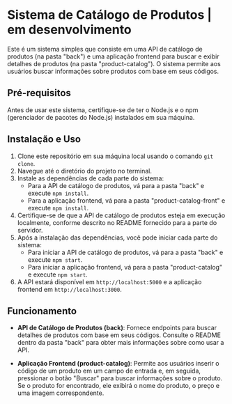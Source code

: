 # Sistema de Catálogo de Produtos | em desenvolvimento

Este é um sistema simples que consiste em uma API de catálogo de produtos (na pasta "back") e uma aplicação frontend para buscar e exibir detalhes de produtos (na pasta "product-catalog"). O sistema permite aos usuários buscar informações sobre produtos com base em seus códigos.

## Pré-requisitos

Antes de usar este sistema, certifique-se de ter o Node.js e o npm (gerenciador de pacotes do Node.js) instalados em sua máquina.

## Instalação e Uso

1. Clone este repositório em sua máquina local usando o comando `git clone`.
2. Navegue até o diretório do projeto no terminal.
3. Instale as dependências de cada parte do sistema:
   - Para a API de catálogo de produtos, vá para a pasta "back" e execute `npm install`.
   - Para a aplicação frontend, vá para a pasta "product-catalog-front" e execute `npm install`.
4. Certifique-se de que a API de catálogo de produtos esteja em execução localmente, conforme descrito no README fornecido para a parte do servidor.
5. Após a instalação das dependências, você pode iniciar cada parte do sistema:
   - Para iniciar a API de catálogo de produtos, vá para a pasta "back" e execute `npm start`.
   - Para iniciar a aplicação frontend, vá para a pasta "product-catalog" e execute `npm start`.
6. A API estará disponível em `http://localhost:5000` e a aplicação frontend em `http://localhost:3000`.

## Funcionamento

- **API de Catálogo de Produtos (back)**: Fornece endpoints para buscar detalhes de produtos com base em seus códigos. Consulte o README dentro da pasta "back" para obter mais informações sobre como usar a API.
  
- **Aplicação Frontend (product-catalog)**: Permite aos usuários inserir o código de um produto em um campo de entrada e, em seguida, pressionar o botão "Buscar" para buscar informações sobre o produto. Se o produto for encontrado, ele exibirá o nome do produto, o preço e uma imagem correspondente.

